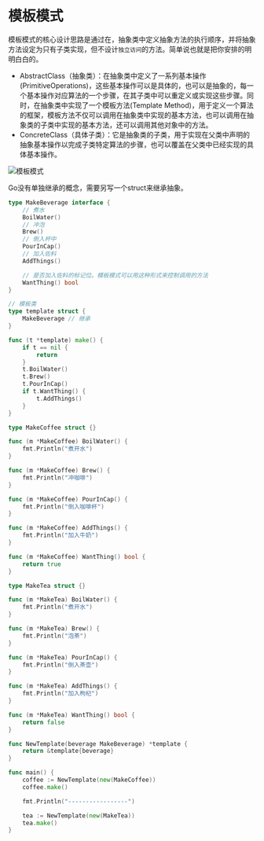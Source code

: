 # 模板模式

模板模式的核心设计思路是通过在，抽象类中定义抽象方法的执行顺序，并将抽象方法设定为只有子类实现，但不设计`独立访问`的方法。简单说也就是把你安排的明明白白的。

- AbstractClass（抽象类）：在抽象类中定义了一系列基本操作(PrimitiveOperations)，这些基本操作可以是具体的，也可以是抽象的，每一个基本操作对应算法的一个步骤，在其子类中可以重定义或实现这些步骤。同时，在抽象类中实现了一个模板方法(Template Method)，用于定义一个算法的框架，模板方法不仅可以调用在抽象类中实现的基本方法，也可以调用在抽象类的子类中实现的基本方法，还可以调用其他对象中的方法。
- ConcreteClass（具体子类）：它是抽象类的子类，用于实现在父类中声明的抽象基本操作以完成子类特定算法的步骤，也可以覆盖在父类中已经实现的具体基本操作。

![模板模式](https://imgs-1306864474.cos.ap-beijing.myqcloud.com/img/%E6%A8%A1%E6%9D%BF%E6%A8%A1%E5%BC%8F.jpg)

Go没有单独继承的概念，需要另写一个struct来继承抽象。

```go
type MakeBeverage interface {
	// 煮水
	BoilWater()
	// 冲泡
	Brew()
	// 倒入杯中
	PourInCap()
	// 加入佐料
	AddThings()

	// 是否加入佐料的标记位。模板模式可以用这种形式来控制调用的方法
	WantThing() bool
}

// 模板类
type template struct {
	MakeBeverage // 继承
}

func (t *template) make() {
	if t == nil {
		return
	}
	t.BoilWater()
	t.Brew()
	t.PourInCap()
	if t.WantThing() {
		t.AddThings()
	}
}

type MakeCoffee struct {}

func (m *MakeCoffee) BoilWater() {
	fmt.Println("煮开水")
}

func (m *MakeCoffee) Brew() {
	fmt.Println("冲咖啡")
}

func (m *MakeCoffee) PourInCap() {
	fmt.Println("倒入咖啡杯")
}

func (m *MakeCoffee) AddThings() {
	fmt.Println("加入牛奶")
}

func (m *MakeCoffee) WantThing() bool {
	return true
}

type MakeTea struct {}

func (m *MakeTea) BoilWater() {
	fmt.Println("煮开水")
}

func (m *MakeTea) Brew() {
	fmt.Println("泡茶")
}

func (m *MakeTea) PourInCap() {
	fmt.Println("倒入茶壶")
}

func (m *MakeTea) AddThings() {
	fmt.Println("加入枸杞")
}

func (m *MakeTea) WantThing() bool {
	return false
}

func NewTemplate(beverage MakeBeverage) *template {
	return &template{beverage}
}

func main() {
	coffee := NewTemplate(new(MakeCoffee))
	coffee.make()

	fmt.Println("-----------------")

	tea := NewTemplate(new(MakeTea))
	tea.make()
}

```

